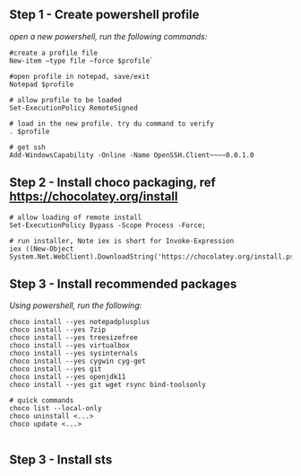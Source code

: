 ## Step 1 - Create powershell profile

*open a new powershell, run the following commands:* 
```
#create a profile file
New-item –type file –force $profile`

#open profile in notepad, save/exit
Notepad $profile 

# allow profile to be loaded
Set-ExecutionPolicy RemoteSigned

# load in the new profile. try du command to verify
. $profile

# get ssh
Add-WindowsCapability -Online -Name OpenSSH.Client~~~~0.0.1.0
```



## Step 2 - Install choco packaging, ref https://chocolatey.org/install

```
# allow loading of remote install
Set-ExecutionPolicy Bypass -Scope Process -Force;

# run installer, Note iex is short for Invoke-Expression
iex ((New-Object System.Net.WebClient).DownloadString('https://chocolatey.org/install.ps1'))
```


## Step 3 - Install recommended packages

*Using powershell, run the following:*
```
choco install --yes notepadplusplus 
choco install --yes 7zip
choco install --yes treesizefree
choco install --yes virtualbox
choco install --yes sysinternals
choco install --yes cygwin cyg-get 
choco install --yes git
choco install --yes openjdk11
choco install --yes git wget rsync bind-toolsonly

# quick commands
choco list --local-only
choco uninstall <...>
choco update <...>


```

## Step 3 - Install sts



